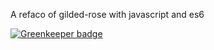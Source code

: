 A refaco of gilded-rose with javascript and es6


[![Greenkeeper badge](https://badges.greenkeeper.io/christophehurpeau/gilded-rose.svg)](https://greenkeeper.io/)